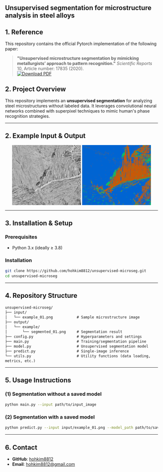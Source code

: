 
**Unsupervised segmentation for microstructure analysis in steel alloys**
---
## 1. Reference

This repository contains the official Pytorch implementation of the following paper:

> **"Unsupervised microstructure segmentation by mimicking metallurgists’ approach to pattern recognition."** *Scientific Reports* 10, Article number: 17835 (2020).  
> [![Download PDF](https://img.shields.io/badge/PDF-Download-green?logo=adobeacrobatreader)](https://www.nature.com/articles/s41598-020-74935-8.pdf)

## 2. Project Overview

This repository implements an **unsupervised segmentation** for analyzing steel microstructures without labeled data. It leverages convolutional neural networks combined with superpixel techniques to mimic human's phase recognition strategies.

---

## 2. Example Input & Output

<p align="center">
  <img src="input/example.jpg" width="45%" alt="Input microstructure image">
  <img src="output/example/240505_0.png" width="45%" alt="Unsupervised segmentation result">
</p>

---

## 3. Installation & Setup

### Prerequisites
- Python 3.x (ideally ≥ 3.8)

### Installation
```bash
git clone https://github.com/hohkim8812/unsupervised-microseg.git
cd unsupervised-microseg
```

---

## 4. Repository Structure

```
unsupervised-microseg/
├── input/
│   └── example_01.png           # Sample microstructure image
├── output/
│   └── example/
│       └── segmented_01.png     # Segmentation result
├── config.py                    # Hyperparameters and settings
├── main.py                      # Training/segmentation pipeline
├── model.py                     # Unsupervised segmentation model
├── predict.py                   # Single-image inference
└── utils.py                     # Utility functions (data loading, metrics, etc.)
```

---

## 5. Usage Instructions

### (1) Segmentation without a saved model
```bash
python main.py --input path/to/input_image
```

### (2) Segmentation with a saved model
```bash
python predict.py --input input/example_01.png --model_path path/to/saved_model.pth
```

---

## 6. Contact

- **GitHub**: [hohkim8812](https://github.com/hohkim8812)
- **Email**: hohkim8812@gmail.com 
